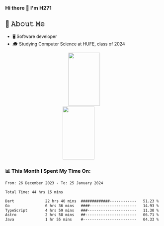 ### Hi there 👋 I'm H271



<!--
**initH271/initH271** is a ✨ _special_ ✨ repository because its `README.md` (this file) appears on your GitHub profile.

Here are some ideas to get you started:

- 🔭 I’m currently working on ...
- 🌱 I’m currently learning ...
- 👯 I’m looking to collaborate on ...
- 🤔 I’m looking for help with ...
- 💬 Ask me about ...
- 📫 How to reach me: ...
- 😄 Pronouns: ...
- ⚡ Fun fact: ...
-->

## :book: 𝙰𝚋𝚘𝚞𝚝 𝙼𝚎
- 🖥  Software developer
- 🎓 Studying Computer Science at HUFE, class of 2024 

<!--状态卡片 https://github.com/anuraghazra/github-readme-stats/blob/master/docs/readme_cn.md-->
<div align="center">
<span>&emsp;&emsp;</span>
<img height="170px" width="45%" src="https://github-readme-stats.vercel.app/api?username=initH271&layout=compact" /><span>&emsp;&emsp;</span><img height="170px" width="45%" src="https://github-readme-stats.vercel.app/api/top-langs/?username=initH271&layout=compact&langs_count=8" />
<span>&emsp;&emsp;</span>
</div>

### 📊 This Month I Spent My Time On:
<!--START_SECTION:waka-->

```txt
From: 26 December 2023 - To: 25 January 2024

Total Time: 44 hrs 15 mins

Dart              22 hrs 40 mins  #############------------   51.23 %
Go                6 hrs 36 mins   ####---------------------   14.93 %
TypeScript        4 hrs 59 mins   ###----------------------   11.30 %
Astro             2 hrs 58 mins   ##-----------------------   06.71 %
Java              1 hr 55 mins    #------------------------   04.33 %
```

<!--END_SECTION:waka-->


<!--
<div align="center">
    <img src="https://activity-graph.herokuapp.com/graph?username=initH271&theme=minimal" />
</div>

<div align="center"><img src="https://raw.githubusercontent.com/initH271/initH271/main/assets/github-contribution-grid-snake.svg" ></div>
-->
